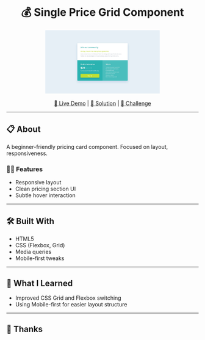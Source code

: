 <h1 align="center">💰 Single Price Grid Component</h1>

<p align="center">
  <img src="https://github.com/CHAI-tale/Single-price-grid-component-FrontendMentor-solution_/blob/main/design/desktop-design.jpg" width="300" alt="Preview" />
</p>

<p align="center">
  <a href="">🔗 Live Demo</a> |
  <a href="">📝 Solution</a> |
  <a href="">🎯 Challenge</a>
</p>

---

## 📋 About

A beginner-friendly pricing card component. Focused on layout, responsiveness.

### 🧑‍💻 Features

- Responsive layout 
- Clean pricing section UI
- Subtle hover interaction

---

## 🛠 Built With

- HTML5
- CSS (Flexbox, Grid)
- Media queries
- Mobile-first tweaks

---

## 🧠 What I Learned

- Improved CSS Grid and Flexbox switching
- Using Mobile-first for easier layout structure

---

## 🙌 Thanks

